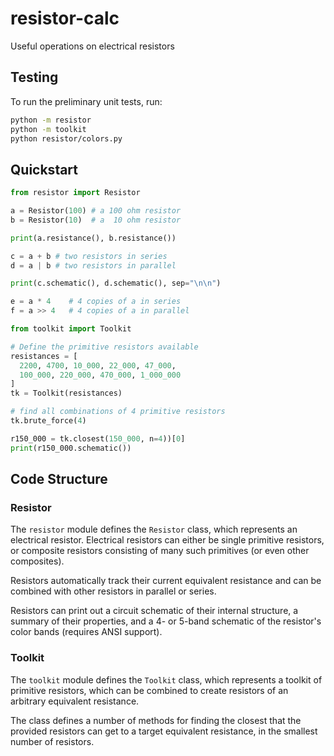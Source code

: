 # resistor-calc
 Useful operations on electrical resistors

## Testing

To run the preliminary unit tests, run:

```bash
python -m resistor
python -m toolkit
python resistor/colors.py
```

## Quickstart

```python
from resistor import Resistor

a = Resistor(100) # a 100 ohm resistor
b = Resistor(10)  # a  10 ohm resistor

print(a.resistance(), b.resistance())

c = a + b # two resistors in series
d = a | b # two resistors in parallel

print(c.schematic(), d.schematic(), sep="\n\n")

e = a * 4    # 4 copies of a in series
f = a >> 4   # 4 copies of a in parallel
```

```python
from toolkit import Toolkit

# Define the primitive resistors available
resistances = [
  2200, 4700, 10_000, 22_000, 47_000, 
  100_000, 220_000, 470_000, 1_000_000
]
tk = Toolkit(resistances)

# find all combinations of 4 primitive resistors
tk.brute_force(4) 

r150_000 = tk.closest(150_000, n=4))[0]
print(r150_000.schematic())
```

## Code Structure

### Resistor
The `resistor` module defines the `Resistor` class, which represents an electrical resistor.
Electrical resistors can either be single primitive resistors, or composite resistors consisting of many such primitives (or even other composites). 

Resistors automatically track their current equivalent resistance and can be combined with other resistors in parallel or series. 

Resistors can print out a circuit schematic of their internal structure, a summary of their properties, and a 4- or 5-band schematic of the resistor's color bands (requires ANSI support).

### Toolkit
The `toolkit` module defines the `Toolkit` class, which represents a toolkit of primitive resistors, which can be combined to create resistors of an arbitrary equivalent resistance. 

The class defines a number of methods for finding the closest that the provided resistors can get to a target equivalent resistance, in the smallest number of resistors. 
